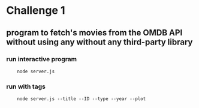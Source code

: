# Challenge 1

## program to fetch's movies from the OMDB API without using any without any third-party library

### run interactive program

```
    node server.js
```

### run with tags

```
    node server.js --title --ID --type --year --plot
```